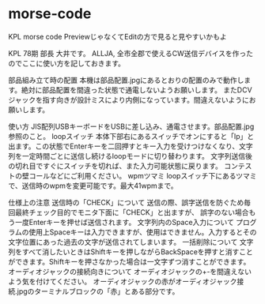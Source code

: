 # morse-code
KPL morse code
PreviewじゃなくてEditの方で見ると見やすいかもよ

KPL 78期 部長 大井です。
ALLJA, 全市全郡で使えるCW送信デバイスを作ったのでここに使い方を記しておきます。

部品組み立て時の配置
本機は部品配置.jpgにあるとおりの配置のみで動作します。絶対に部品配置を間違った状態で通電しないようお願いします。
またDCVジャックを指す向きが設計ミスにより内側になっています。間違えないようにお願いします。

使い方
JIS配列USBキーボードをUSBに差し込み、通電させます。部品配置.jpg参照のこと。
  loopスイッチ
    本体下部右にあるスイッチでオンにすると「lp」と出ます。この状態でEnterキーを二回押すとキー入力を受けつけなくなり、文字列を一定時間ごとに送信し続けるloopモードに切り替わります。
    文字列送信後の切れ目ですぐにスイッチを切れば、また入力可能状態に戻ります。
    コンテストの壁コールなどにご利用ください。
  wpmツマミ
    loopスイッチ下にあるツマミで、送信時のwpmを変更可能です。最大41wpmまで。

仕様上の注意
  送信時の「CHECK」について
    送信の際、誤字送信を防ぐため毎回最終チェック目的でモニタ下面に「CHECK」と出ますが、
    誤字のない場合もう一度Enterキーを押せば送信されます。
  文字列内のSpace入力について
    プログラムの使用上Spaceキーは入力できますが、使用はできません。入力するとその文字位置にあった過去の文字が送信されてしまいます。
  一括削除について
    文字列をすべて消したいときはShiftキーを押しながらBackSpaceを押すと消すことができます。Shiftキーを押さなかった場合は一文字ずつ消すことができます。
  オーディオジャックの接続向きについて
    オーディオジャックの+-を間違えないよう気を付けてください。
    オーディオジャックの赤がオーディオジャック接続.jpgのターミナルブロックの「赤」とある部分です。
